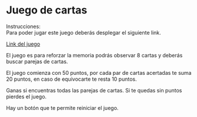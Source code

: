 # Juego de cartas

<dt>Instrucciones:</dt>
Para poder jugar este juego deberás desplegar el siguiente link.

[Link del juego](https://vmirella.github.io/reto-coach-juego-cartas/)

El juego es para reforzar la memoria podrás observar 8 cartas y deberás buscar parejas de cartas.

El juego comienza con 50 puntos, por cada par de cartas acertadas te suma 20 puntos, en caso de equivocarte te resta 10 puntos.

Ganas si encuentras todas las parejas de cartas. Si te quedas sin puntos pierdes el juego. 

Hay un botón que te permite reiniciar el juego.



